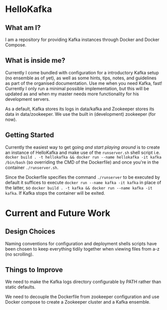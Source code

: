 # HelloKafka


What am I?
--- 

I am a repository for providing Kafka instances through Docker and Docker Compose.

What is inside me?
---

Currently I come bundled with configuration for a introductory Kafka setup (no ensemble as of yet), as well as some hints, tips, notes, and guidelines as part of the organised documentation. Use me when you need Kafka, fast! Currently I only run a minimal possible implementation, but this will be updated as and when my master needs more functionality for his development servers.

As a default, Kafka stores its logs in data/kafka and Zookeeper stores its data in data/zookeeper. We use the built in (development) zookeeper (for now).

Getting Started
---

Currently the easiest way to get going _and start playing around_ is to create an instance of HelloKafka and make use of the `runserver.sh` shell script i.e. `docker build . -t hellokafka && docker run --name hellokafka -it kafka /bin/bash` (so overriding the CMD of the Dockerfile) and once you're in the container `./runserver.sh`. 

Since the Dockerfile specifies the command `./runserver` to be executed by default it suffices to execute `docker run --name kafka -it kafka` in place of the latter, so `docker build . -t kafka && docker run --name kafka -it kafka`. If Kafka stops the container will be exited.

# Current and Future Work

Design Choices
---

Naming conventions for configuration and deployment shells scripts have been chosen to keep everything tidily together when viewing files from a-z (no scrolling).

Things to Improve
--- 

We need to make the Kafka logs directory configurable by PATH rather than static defaults.

We need to decouple the Dockerfile from zookeeper configuration and use Docker compose to create a Zookeeper cluster and a Kafka ensemble. 